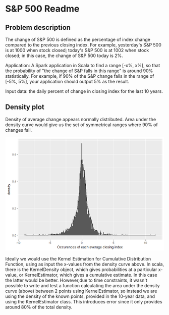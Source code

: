 # S&P 500 Readme



## Problem description

The change of S&P 500 is defined as the percentage of index change compared to the previous closing index. For example, yesterday's S&P 500 is at 1000 when stock closed; today's S&P 500 is at 1002 when stock closed; in this case, the change of S&P 500 today is 2%.

Application: A Spark application in  Scala to find a range [-x%, x%], so that the probability of "the change of S&P falls in this range" is around 90% statistically. For example, if 90% of the S&P change falls in the range of [-5%, 5%], your application should output 5% as the result.

Input data: the daily percent of change in closing index for the last 10 years.




## Density plot

Density of average change appears normally distributed. Area under the density curve would give us the set of symmetrical ranges where 90% of changes fall.

![](Readme_files/figure-html/pressure-1.png)<!-- -->

Ideally we would use the Kernel Estimation for Cumulative Distribution Function, using as input the x-values from the density curve above. In scala, there is the KernelDensity object, which gives probabilities at a particular x-value, or KernelEstimator, which gives a cumulative estimate. In this case the latter would be better. However,due to time constraints, it wasn't possible to write and test a function calculating the area under the density curve (above) between 2 points using KernelEstimator, so instead we are using the density of the known points, provided in the 10-year data, and using the KernelEstimator class. This introduces error since it only provides around 80% of the total density. 


